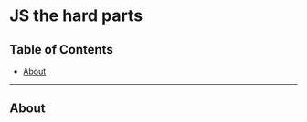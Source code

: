 # JS the hard parts

## Table of Contents

- [About](#about)

<hr/>

## About <a name = "about"></a>
